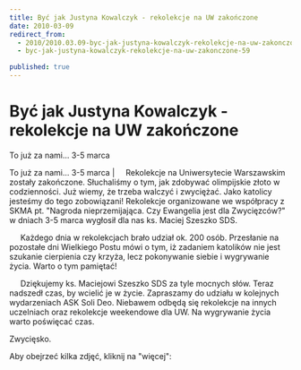 ```yaml
---
title: Być jak Justyna Kowalczyk - rekolekcje na UW zakończone
date: 2010-03-09
redirect_from: 
  - 2010/2010.03.09-byc-jak-justyna-kowalczyk-rekolekcje-na-uw-zakonczone
  - byc-jak-justyna-kowalczyk-rekolekcje-na-uw-zakonczone-59

published: true
---
```




# Być jak Justyna Kowalczyk - rekolekcje na UW zakończone

<time>To już za nami... 3-5 marca</time>

To już za nami... 3-5 marca |     Rekolekcje na Uniwersytecie Warszawskim zostały zakończone. Słuchaliśmy o tym, jak zdobywać olimpijskie złoto w codzienności. Już wiemy, że trzeba walczyć i zwyciężać. Jako katolicy jesteśmy do tego zobowiązani! 
Rekolekcje organizowane we współpracy z SKMA pt. "Nagroda nieprzemijająca. Czy Ewangelia jest dla Zwycięzców?" w dniach 3-5 marca wygłosił dla nas 
ks. Maciej Szeszko SDS. 

     Każdego dnia w rekolekcjach brało udział ok. 200 osób.
Przesłanie na pozostałe dni Wielkiego Postu mówi o tym, 
iż zadaniem katolików nie jest szukanie cierpienia czy krzyża, lecz pokonywanie siebie i wygrywanie życia. Warto o tym pamiętać! 

     Dziękujemy ks. Maciejowi Szeszko SDS za tyle mocnych słów. Teraz nadszedł czas, by wcielić je w życie. Zapraszamy do udziału w kolejnych wydarzeniach 
ASK Soli Deo. Niebawem odbędą się rekolekcje na innych uczelniach oraz rekolekcje weekendowe dla UW. 
Na wygrywanie życia warto poświęcać czas. 

Zwycięsko.

Aby obejrzeć kilka zdjęć, kliknij na "więcej":

                                     

<!--{{json:{"created_date":"2010-03-09 00:48:32","publish_down":"0000-00-00 00:00:00","id":"893"}}}-->